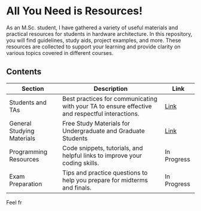 # All You Need is Resources!

As an M.Sc. student, I have gathered a variety of useful materials and practical resources for students in hardware architecture. In this repository, you will find guidelines, study aids, project examples, and more. These resources are collected to support your learning and provide clarity on various topics covered in different courses.

## Contents

| Section                | Description                                                             | Link                                |
|------------------------|-------------------------------------------------------------------------|-------------------------------------|
| Students and TAs       | Best practices for communicating with your TA to ensure effective and respectful interactions. | [Link]([https://example.com/communication-guidelines](https://github.com/llgelarall/TA-Guidelines/blob/main/StudentsAndTAs.md)) |
| General Studying Materials        | Free Study Materials for Undergraduate and Graduate Students | [Link]([https://example.com/study-materials](https://github.com/llgelarall/TA-Guidelines/blob/main/General-Material.md)) |
| Programming Resources   | Code snippets, tutorials, and helpful links to improve your coding skills. | In Progress |
| Exam Preparation        | Tips and practice questions to help you prepare for midterms and finals. | In Progress |

Feel fr
